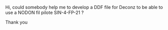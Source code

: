 Hi, could somebody help me to develop a DDF file for Deconz to be able to use a NODON fil pilote SIN-4-FP-21 ?

Thank you
